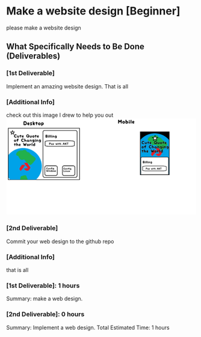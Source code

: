 # Make a website design [Beginner]
please make a website design
## What Specifically Needs to Be Done (Deliverables)
### [1st Deliverable]
Implement an amazing website design. That is all
### [Additional Info]
check out this image I drew to help you out
![alt text](../reference/AkashVPN.png)
### [2nd Deliverable]
Commit your web design to the github repo
### [Additional Info]
that is all
### [1st Deliverable]: 1 hours
Summary: make a web design.
### [2nd Deliverable]: 0 hours
Summary: Implement a web design.
Total Estimated Time: 1 hours

